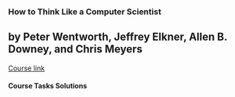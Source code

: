 ### How to Think Like a Computer Scientist
## by Peter Wentworth, Jeffrey Elkner, Allen B. Downey, and Chris Meyers
[Course link](http://openbookproject.net/thinkcs/python/english3e/)

#### Course Tasks Solutions